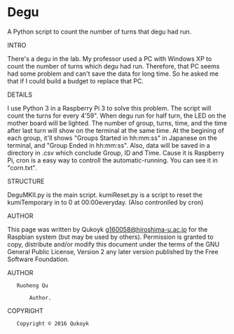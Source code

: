 # Degu
A Python script to count the number of turns that degu had run.



INTRO

There's a degu in the lab. My professor used a PC with Windows XP to count the number of turns which degu had run.
Therefore, that PC seems had some problem and can't save the data for long time.
So he asked me that if I could build a budget to replace that PC.



DETAILS

I use Python 3 in a Raspberry Pi 3 to solve this problem.
The script will count the turns for every 4'59". 
When degu run for half turn, the LED on the mother board will be lighted. The number of group, turns, time, and the time after last turn will show on the terminal at the same time. At the begining of each group, it'll shows "Groups Started in hh:mm:ss" in Japanese on the terminal, and "Group Ended in hh:mm:ss".
Also, data will be saved in a directory in .csv which conclude Group, ID and Time.
Cause it is Raspberry Pi, cron is a easy way to controll the automatic-running. You can see it in "corn.txt".



STRUCTURE

DeguMKII.py is the main script.
kumiReset.py is a script to reset the kumiTemporary in to 0 at 00:00everyday. (Also contronlled by cron)




AUTHOR

This page was written by Qukoyk <g160058@hiroshima-u.ac.jp> for the Raspbian system (but may be used by others).  Permission is granted to copy, distribute and/or modify this document under the terms of the GNU General Public License, Version 2 any later version published by the Free Software Foundation.

AUTHOR

       Ruoheng Qu
       
           Author.

COPYRIGHT

       Copyright © 2016 Qukoyk
